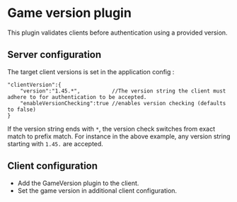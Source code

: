 Game version plugin
===================

This plugin validates clients before authentication using a provided version.


Server configuration
--------------------

The target client versions  is set in the application config :

    "clientVersion":{
        "version":"1.45.*",          //The version string the client must adhere to for authentication to be accepted.
        "enableVersionChecking":true //enables version checking (defaults to false)
    }

If the version string ends with `*`, the version check switches from exact match to prefix match. For instance in the above example, any version string starting with `1.45.` are accepted. 


Client configuration
--------------------

- Add the GameVersion plugin to the client.
- Set the game version in additional client configuration.